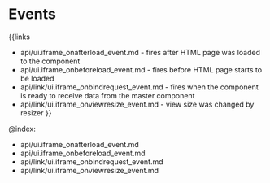 
Events
=======

{{links
- api/ui.iframe_onafterload_event.md - fires after HTML page was loaded to the component
- api/ui.iframe_onbeforeload_event.md - fires before HTML page starts to be loaded
- api/link/ui.iframe_onbindrequest_event.md - fires when the component is ready to receive data from the master component
- api/link/ui.iframe_onviewresize_event.md - view size was changed by resizer
}}

@index:
- api/ui.iframe_onafterload_event.md
- api/ui.iframe_onbeforeload_event.md
- api/link/ui.iframe_onbindrequest_event.md
- api/link/ui.iframe_onviewresize_event.md


